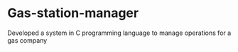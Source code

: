 # Gas-station-manager
Developed a system in C programming language to manage operations for a gas company
